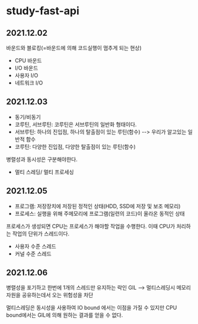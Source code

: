 # study-fast-api


## 2021.12.02
바운드와 블로킹(=바운드에 의해 코드실행이 멈추게 되는 현상)
* CPU 바운드
* I/O 바운드
* 사용자 I/O
* 네트워크 I/O


## 2021.12.03
* 동기/비동기
* 코루틴, 서브루틴: 코루틴은 서브루틴의 일반화 형태이다. 
* 서브루틴: 하나의 진입점, 하나의 탈출점이 있는 루틴(함수) --> 우리가 알고있는 일반적 함수 
* 코루틴: 다양한 진입점, 다양한 탈출점이 있는 루틴(함수)

병렬성과 동시성은 구분해야한다.

* 멀티 스레딩/ 멀티 프로세싱


## 2021.12.05

* 프로그램: 저장장치에 저장된 정적인 상태(HDD, SSD에 저장 및 보조 메모리)
* 프로세스: 실행을 위해 주메모리에 프로그램(일련의 코드)이 올라온 동적인 상태

프로세스가 생성되면 CPU는 프로세스가 해야할 작업을 수행한다.
이때 CPU가 처리하는 작업의 단위가 스레드이다.

* 사용자 수준 스레드
* 커널 수준 스레드


## 2021.12.06

병렬성을 포기하고 한번에 1개의 스레드만 유지하는 락인 GIL --> 멀티스레딩시 메모리 자원을 공유하는데서 오는 위험성을 차단

멀티스레딩은 동시성을 사용하여 IO bound 에서는 이점을 가질 수 있지만
CPU bound에서는 GIL에 의해 원하는 결과를 얻을 수 없다.
